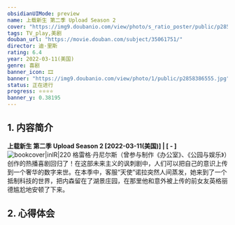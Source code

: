```yaml
---
obsidianUIMode: preview
name: 上载新生 第二季 Upload Season 2
cover: "https://img9.doubanio.com/view/photo/s_ratio_poster/public/p2858386555.jpg"
tags: TV_play,美剧
douban_url: "https://movie.douban.com/subject/35061751/"
director: 迪·里斯
rating: 6.4
year: 2022-03-11(美国)
genre: 喜剧
banner_icon: 🎞
banner: "https://img9.doubanio.com/view/photo/1/public/p2858386555.jpg"
status: 正在进行
progress: ⭐⭐⭐⭐
banner_y: 0.38195
---
```

## 1. 内容简介
**上载新生 第二季 Upload Season 2 [2022-03-11(美国)] | [ - ]** ![bookcover|inlR|220](https://img9.doubanio.com/view/photo/s_ratio_poster/public/p2858386555.jpg)
格雷格·丹尼尔斯（曾参与制作《办公室》、《公园与娱乐》）创作的热播喜剧回归了！在这部未来主义的讽刺剧中，人们可以把自己的意识上传到一个奢华的数字来世。在本季中，客服“天使”诺拉突然人间蒸发，她来到了一个抵制科技的世界，把内森留在了湖景庄园，在那里他和意外被上传的前女友英格丽德尴尬地安顿了下来。









## 2. 心得体会


